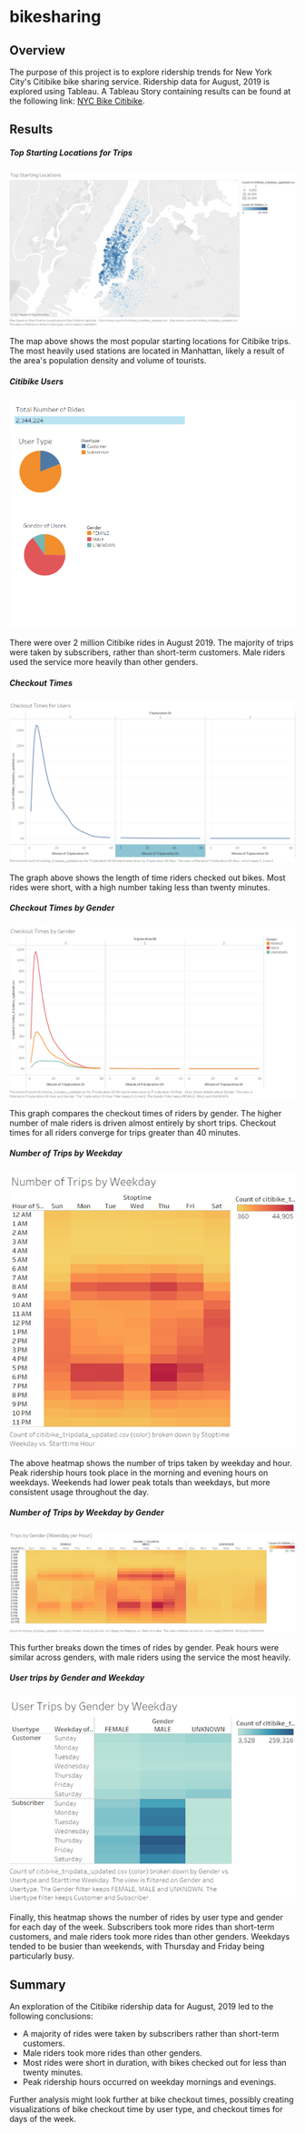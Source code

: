 # bikesharing

## Overview

The purpose of this project is to explore ridership trends for New York City's Citibike bike sharing service. Ridership data for August, 2019 is explored using Tableau. A Tableau Story containing results can be found at the following link: [NYC Bike Citibike](https://public.tableau.com/app/profile/jason.hilberdink/viz/NYC_Citibike_16224818248980/Story1).

## Results

##### Top Starting Locations for Trips

![](images\Top_Starting_Locations.png)

The map above shows the most popular starting locations for Citibike trips. The most heavily used stations are located in Manhattan, likely a result of the area's population density and volume of tourists. 

##### Citibike Users

![](images\Users.png)

There were over 2 million Citibike rides in August 2019. The majority of trips were taken by subscribers, rather than short-term customers. Male riders used the service more heavily than other genders.

##### Checkout Times

![](images\Checkout_Times.png)

The graph above shows the length of time riders checked out bikes. Most rides were short, with a high number taking less than twenty minutes. 

##### Checkout Times by Gender

![](images\Checkout_Times_Gender.png)

This graph compares the checkout times of riders by gender. The higher number of male riders is driven almost entirely by short trips. Checkout times for all riders converge for trips greater than 40 minutes.

##### Number of Trips by Weekday

![](images\Number_Trips.png)

The above heatmap shows the number of trips taken by weekday and hour. Peak ridership hours took place in the morning and evening hours on weekdays. Weekends had lower peak totals than weekdays, but more consistent usage throughout the day.

##### Number of Trips by Weekday by Gender

![](images\Trips_by_Gender.png)

This further breaks down the times of rides by gender. Peak hours were similar across genders, with male riders using the service the most heavily. 

##### User trips by Gender and Weekday

![](images/User_Trips.png)

Finally, this heatmap shows the number of rides by user type and gender for each day of the week. Subscribers took more rides than short-term customers, and male riders took more rides than other genders. Weekdays tended to be busier than weekends, with Thursday and Friday being particularly busy.

## Summary

An exploration of the Citibike ridership data for August, 2019 led to the following conclusions:

- A majority of rides were taken by subscribers rather than short-term customers.
- Male riders took more rides than other genders.
- Most rides were short in duration, with bikes checked out for less than twenty minutes.
- Peak ridership hours occurred on weekday mornings and evenings.

Further analysis might look further at bike checkout times, possibly creating visualizations of bike checkout time by user type, and checkout times for days of the week.

#### 